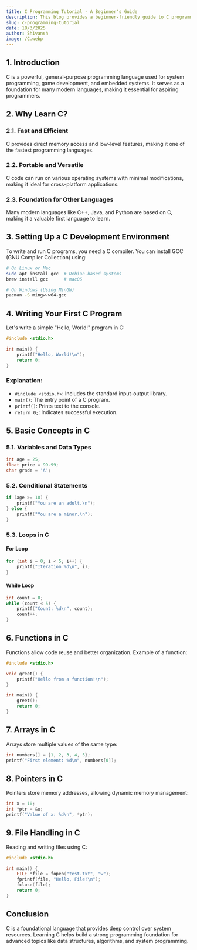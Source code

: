 ```yaml
---
title: C Programming Tutorial - A Beginner's Guide
description: This blog provides a beginner-friendly guide to C programming, covering fundamental concepts and code examples.
slug: c-programming-tutorial
date: 18/3/2025
author: Shivansh
image: /C.webp
---
```




## 1. Introduction
C is a powerful, general-purpose programming language used for system programming, game development, and embedded systems. It serves as a foundation for many modern languages, making it essential for aspiring programmers.

## 2. Why Learn C?
### 2.1. Fast and Efficient
C provides direct memory access and low-level features, making it one of the fastest programming languages.

### 2.2. Portable and Versatile
C code can run on various operating systems with minimal modifications, making it ideal for cross-platform applications.

### 2.3. Foundation for Other Languages
Many modern languages like C++, Java, and Python are based on C, making it a valuable first language to learn.

## 3. Setting Up a C Development Environment
To write and run C programs, you need a C compiler. You can install GCC (GNU Compiler Collection) using:
```sh
# On Linux or Mac
sudo apt install gcc  # Debian-based systems
brew install gcc      # macOS

# On Windows (Using MinGW)
pacman -S mingw-w64-gcc
```

## 4. Writing Your First C Program
Let's write a simple "Hello, World!" program in C:
```c
#include <stdio.h>

int main() {
    printf("Hello, World!\n");
    return 0;
}
```
### Explanation:
- `#include <stdio.h>`: Includes the standard input-output library.
- `main()`: The entry point of a C program.
- `printf()`: Prints text to the console.
- `return 0;`: Indicates successful execution.

## 5. Basic Concepts in C
### 5.1. Variables and Data Types
```c showLineNumbers{1-3}
int age = 25;
float price = 99.99;
char grade = 'A';
```

### 5.2. Conditional Statements
```c
if (age >= 18) {
    printf("You are an adult.\n");
} else {
    printf("You are a minor.\n");
}
```

### 5.3. Loops in C
#### For Loop
```c
for (int i = 0; i < 5; i++) {
    printf("Iteration %d\n", i);
}
```
#### While Loop
```c
int count = 0;
while (count < 5) {
    printf("Count: %d\n", count);
    count++;
}
```

## 6. Functions in C
Functions allow code reuse and better organization. Example of a function:
```c
#include <stdio.h>

void greet() {
    printf("Hello from a function!\n");
}

int main() {
    greet();
    return 0;
}
```

## 7. Arrays in C
Arrays store multiple values of the same type:
```c
int numbers[] = {1, 2, 3, 4, 5};
printf("First element: %d\n", numbers[0]);
```

## 8. Pointers in C
Pointers store memory addresses, allowing dynamic memory management:
```c
int x = 10;
int *ptr = &x;
printf("Value of x: %d\n", *ptr);
```

## 9. File Handling in C
Reading and writing files using C:
```c
#include <stdio.h>

int main() {
    FILE *file = fopen("test.txt", "w");
    fprintf(file, "Hello, File!\n");
    fclose(file);
    return 0;
}
```

## Conclusion
C is a foundational language that provides deep control over system resources. Learning C helps build a strong programming foundation for advanced topics like data structures, algorithms, and system programming.

